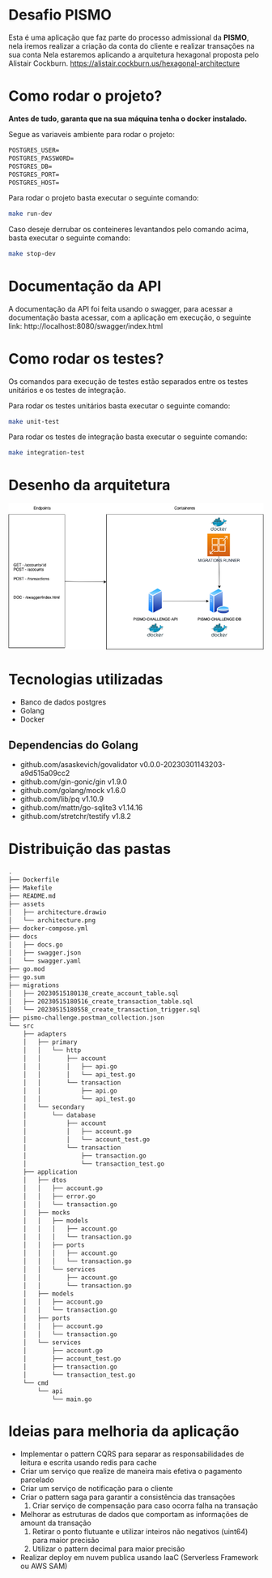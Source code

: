 # Desafio PISMO

Esta é uma aplicação que faz parte do processo admissional da **PISMO**, nela iremos realizar a criação da conta do cliente e realizar transações na sua conta
Nela estaremos aplicando a arquitetura hexagonal proposta pelo Alistair Cockburn.
https://alistair.cockburn.us/hexagonal-architecture

# Como rodar o projeto?
**Antes de tudo, garanta que na sua máquina tenha o docker instalado.**

Segue as variaveis ambiente para rodar o projeto:
```
POSTGRES_USER=
POSTGRES_PASSWORD=
POSTGRES_DB=
POSTGRES_PORT=
POSTGRES_HOST=
```

Para rodar o projeto basta executar o seguinte comando:
```bash
make run-dev
```
Caso deseje derrubar os conteineres levantandos pelo comando acima, basta executar o seguinte comando:
```bash
make stop-dev
```

# Documentação da API
A documentação da API foi feita usando o swagger, para acessar a documentação basta acessar, com a aplicação em execução, o seguinte link: http://localhost:8080/swagger/index.html

# Como rodar os testes?
Os comandos para execução de testes estão separados entre os testes unitários e os testes de integração.

Para rodar os testes unitários basta executar o seguinte comando:
```bash
make unit-test
```

Para rodar os testes de integração basta executar o seguinte comando:
```bash
make integration-test
```

# Desenho da arquitetura

![image info](./assets/architecture.png)

# Tecnologias utilizadas
 - Banco de dados postgres
 - Golang
 - Docker

## Dependencias do Golang
- github.com/asaskevich/govalidator v0.0.0-20230301143203-a9d515a09cc2
- github.com/gin-gonic/gin v1.9.0
- github.com/golang/mock v1.6.0
- github.com/lib/pq v1.10.9
- github.com/mattn/go-sqlite3 v1.14.16
- github.com/stretchr/testify v1.8.2

# Distribuição das pastas
```
.
├── Dockerfile
├── Makefile
├── README.md
├── assets
│   ├── architecture.drawio
│   └── architecture.png
├── docker-compose.yml
├── docs
│   ├── docs.go
│   ├── swagger.json
│   └── swagger.yaml
├── go.mod
├── go.sum
├── migrations
│   ├── 20230515180138_create_account_table.sql
│   ├── 20230515180516_create_transaction_table.sql
│   └── 20230515180558_create_transaction_trigger.sql
├── pismo-challenge.postman_collection.json
└── src
    ├── adapters
    │   ├── primary
    │   │   └── http
    │   │       ├── account
    │   │       │   ├── api.go
    │   │       │   └── api_test.go
    │   │       └── transaction
    │   │           ├── api.go
    │   │           └── api_test.go
    │   └── secondary
    │       └── database
    │           ├── account
    │           │   ├── account.go
    │           │   └── account_test.go
    │           └── transaction
    │               ├── transaction.go
    │               └── transaction_test.go
    ├── application
    │   ├── dtos
    │   │   ├── account.go
    │   │   ├── error.go
    │   │   └── transaction.go
    │   ├── mocks
    │   │   ├── models
    │   │   │   ├── account.go
    │   │   │   └── transaction.go
    │   │   ├── ports
    │   │   │   ├── account.go
    │   │   │   └── transaction.go
    │   │   └── services
    │   │       ├── account.go
    │   │       └── transaction.go
    │   ├── models
    │   │   ├── account.go
    │   │   └── transaction.go
    │   ├── ports
    │   │   ├── account.go
    │   │   └── transaction.go
    │   └── services
    │       ├── account.go
    │       ├── account_test.go
    │       ├── transaction.go
    │       └── transaction_test.go
    └── cmd
        └── api
            └── main.go
```

# Ideias para melhoria da aplicação
- Implementar o pattern CQRS para separar as responsabilidades de leitura e escrita usando redis para cache
- Criar um serviço que realize de maneira mais efetiva o pagamento parcelado
- Criar um serviço de notificação para o cliente
- Criar o pattern saga para garantir a consistência das transações
  1. Criar serviço de compensação para caso ocorra falha na transação
- Melhorar as estruturas de dados que comportam as informações de amount da transação
  1. Retirar o ponto flutuante e utilizar inteiros não negativos (uint64) para maior precisão
  2. Utilizar o pattern decimal para maior precisão
- Realizar deploy em nuvem publica usando IaaC (Serverless Framework ou AWS SAM)
